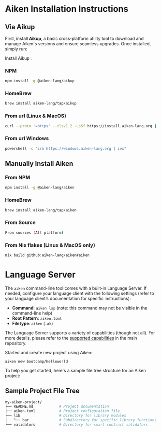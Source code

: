 # Aiken Installation Instructions

## Via Aikup
First, install **Aikup**, a basic cross-platform utility tool to download and manage Aiken's versions and ensure seamless upgrades. Once installed, simply run:


Install Aikup :

### NPM
```bash
npm install -g @aiken-lang/aikup
```

### HomeBrew
```bash
brew install aiken-lang/tap/aikup
```

### From url (Linux & MacOS)
```bash
curl --proto '=https' --tlsv1.2 -LsSf https://install.aiken-lang.org | sh
```

### From url Windows
```bash
powershell -c "irm https://windows.aiken-lang.org | iex"
```

## Manually Install Aiken

### From NPM
```bash
npm install -g @aiken-lang/aiken
```
### HomeBrew
```bash
brew install aiken-lang/tap/aiken
```

### From Source
```bash
From sources (All platform)
```

### From Nix flakes (Linux & MacOS only)
```bash
nix build github:aiken-lang/aiken#aiken
```
# Language Server

The `aiken` command-line tool comes with a built-in Language Server. If needed, configure your language client with the following settings (refer to your language client’s documentation for specific instructions):

- **Command**: `aiken lsp` (note: this command may not be visible in the command-line help)
- **Root Pattern**: `aiken.toml`
- **Filetype**: `aiken` (`.ak`)

The Language Server supports a variety of capabilities (though not all). For more details, please refer to the [supported capabilities](https://github.com/aiken-lang/aiken/blob/main/README.md#language-server) in the main repository.

Started and create new project using Aiken:

```bahs
aiken new bootcamp/helloworld
```

To help you get started, here's a sample file tree structure for an Aiken project:

## Sample Project File Tree

```bash
my-aiken-project/
├── README.md            # Project documentation
├── aiken.toml           # Project configuration file
├── lib                  # Directory for library modules
│   └── bar              # Subdirectory for specific library functions
└── validators           # Directory for smart contract validators
```


